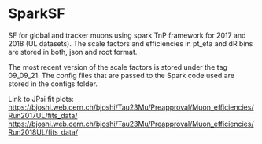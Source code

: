 # SparkSF
SF for global and tracker muons using spark TnP framework for 2017 and 2018 (UL datasets).
The scale factors and efficiencies in pt_eta and dR bins are stored in both, json and root format.

The most recent version of the scale factors is stored under the tag 09_09_21. The config files that are passed to the Spark code used are stored in the configs folder. 

Link to JPsi fit plots:
https://bjoshi.web.cern.ch/bjoshi/Tau23Mu/Preapproval/Muon_efficiencies/Run2017UL/fits_data/
https://bjoshi.web.cern.ch/bjoshi/Tau23Mu/Preapproval/Muon_efficiencies/Run2018UL/fits_data/
